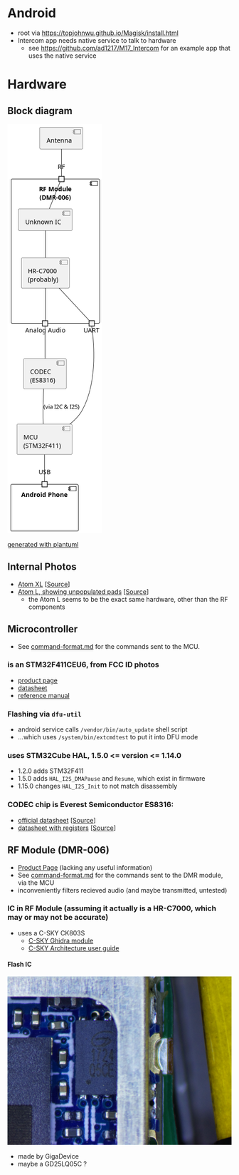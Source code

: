 # Android

- root via https://topjohnwu.github.io/Magisk/install.html
- Intercom app needs native service to talk to hardware
  - see https://github.com/ad1217/M17_Intercom for an example app that uses the native service

# Hardware

## Block diagram

![img](images/block-diagram.png)

[generated with plantuml](./images/block-diagram.puml)

## Internal Photos

- [Atom XL](./docs/internal-Photo-4760397.pdf) [[Source](https://fccid.io/2AK6CATOMXL/Internal-Photos/internal-Photo-4760397.pdf)]
- [Atom L, showing unpopulated pads](./docs/internal-Photo-4733669.pdf) [[Source](https://fccid.io/2AK6CATOML/Internal-Photos/internal-Photo-4733669.pdf)]
  - the Atom L seems to be the exact same hardware, other than the RF components

## Microcontroller

- See [command-format.md](./command-format.md) for the commands sent to the MCU.

### is an STM32F411CEU6, from FCC ID photos

- [product page](https://www.st.com/en/microcontrollers-microprocessors/stm32f411ce.html)
- [datasheet](https://www.st.com/resource/en/datasheet/stm32f411ce.pdf)
- [reference manual](https://www.st.com/resource/en/reference_manual/rm0383-stm32f411xce-advanced-armbased-32bit-mcus-stmicroelectronics.pdf)

### Flashing via `dfu-util`

- android service calls `/vendor/bin/auto_update` shell script
- ...which uses `/system/bin/extcmdtest` to put it into DFU mode

### uses STM32Cube HAL, 1.5.0 <= version <= 1.14.0

- 1.2.0 adds STM32F411
- 1.5.0 adds `HAL_I2S_DMAPause` and `Resume`, which exist in firmware
- 1.15.0 changes `HAL_I2S_Init` to not match disassembly

### CODEC chip is Everest Semiconductor ES8316:

- [official datasheet](./docs/ES8316%20PB.pdf) [[Source](http://everest-semi.com/pdf/ES8316%20PB.pdf)]
- [datasheet with registers](./docs/es8316_user_guide.pdf) [[Source](https://forum.pine64.org/attachment.php?aid=1935)]

## RF Module (DMR-006)

- [Product Page](http://www.hhttalk.com/en/product_show.asp?pageid=115&big_id=67) (lacking any useful information)
- See [command-format.md](./command-format.md) for the commands sent to the DMR module, via the MCU
- inconveniently filters recieved audio (and maybe transmitted, untested)

### IC in RF Module (assuming it actually is a HR-C7000, which may or may not be accurate)

- uses a C-SKY CK803S
  - [C-SKY Ghidra module](https://github.com/leommxj/ghidra_csky)
  - [C-SKY Architecture user guide](https://github.com/c-sky/csky-doc/blob/master/CSKY%20Architecture%20user_guide.pdf)

#### Flash IC

![Flash IC](./images/DMR_Module_flash_IC.jpg)

- made by GigaDevice
- maybe a GD25LQ05C ?
